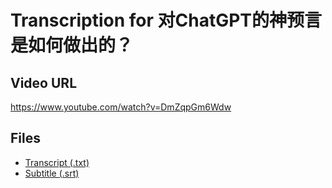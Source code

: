 # Transcription for 对ChatGPT的神预言是如何做出的？
## Video URL
https://www.youtube.com/watch?v=DmZqpGm6Wdw
 
## Files
- [Transcript (.txt)](./transcript.txt)
- [Subtitle (.srt)](./transcript.srt)
